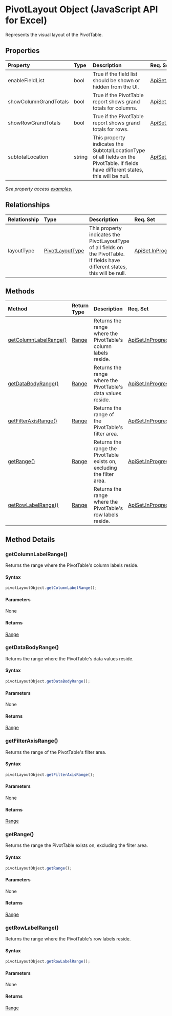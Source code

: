 # PivotLayout Object (JavaScript API for Excel)

Represents the visual layout of the PivotTable.

## Properties

| Property	   | Type	|Description| Req. Set|
|:---------------|:--------|:----------|:----|
|enableFieldList|bool|True if the field list should be shown or hidden from the UI.|[ApiSet.InProgressFeatures.PivotSharedApis](../requirement-sets/excel-api-requirement-sets.md)|
|showColumnGrandTotals|bool|True if the PivotTable report shows grand totals for columns.|[ApiSet.InProgressFeatures.PivotSharedApis](../requirement-sets/excel-api-requirement-sets.md)|
|showRowGrandTotals|bool|True if the PivotTable report shows grand totals for rows.|[ApiSet.InProgressFeatures.PivotSharedApis](../requirement-sets/excel-api-requirement-sets.md)|
|subtotalLocation|string|This property indicates the SubtotalLocationType of all fields on the PivotTable. If fields have different states, this will be null.|[ApiSet.InProgressFeatures.PivotSharedApis](../requirement-sets/excel-api-requirement-sets.md)|

_See property access [examples.](#property-access-examples)_

## Relationships
| Relationship | Type	|Description| Req. Set|
|:---------------|:--------|:----------|:----|
|layoutType|[PivotLayoutType](pivotlayouttype.md)|This property indicates the PivotLayoutType of all fields on the PivotTable. If fields have different states, this will be null.|[ApiSet.InProgressFeatures.PivotSharedApis](../requirement-sets/excel-api-requirement-sets.md)|

## Methods

| Method		   | Return Type	|Description| Req. Set|
|:---------------|:--------|:----------|:----|
|[getColumnLabelRange()](#getcolumnlabelrange)|[Range](range.md)|Returns the range where the PivotTable's column labels reside.|[ApiSet.InProgressFeatures.PivotSharedApis](../requirement-sets/excel-api-requirement-sets.md)|
|[getDataBodyRange()](#getdatabodyrange)|[Range](range.md)|Returns the range where the PivotTable's data values reside.|[ApiSet.InProgressFeatures.PivotSharedApis](../requirement-sets/excel-api-requirement-sets.md)|
|[getFilterAxisRange()](#getfilteraxisrange)|[Range](range.md)|Returns the range of the PivotTable's filter area.|[ApiSet.InProgressFeatures.PivotSharedApis](../requirement-sets/excel-api-requirement-sets.md)|
|[getRange()](#getrange)|[Range](range.md)|Returns the range the PivotTable exists on, excluding the filter area.|[ApiSet.InProgressFeatures.PivotSharedApis](../requirement-sets/excel-api-requirement-sets.md)|
|[getRowLabelRange()](#getrowlabelrange)|[Range](range.md)|Returns the range where the PivotTable's row labels reside.|[ApiSet.InProgressFeatures.PivotSharedApis](../requirement-sets/excel-api-requirement-sets.md)|

## Method Details


### getColumnLabelRange()
Returns the range where the PivotTable's column labels reside.

#### Syntax
```js
pivotLayoutObject.getColumnLabelRange();
```

#### Parameters
None

#### Returns
[Range](range.md)

### getDataBodyRange()
Returns the range where the PivotTable's data values reside.

#### Syntax
```js
pivotLayoutObject.getDataBodyRange();
```

#### Parameters
None

#### Returns
[Range](range.md)

### getFilterAxisRange()
Returns the range of the PivotTable's filter area.

#### Syntax
```js
pivotLayoutObject.getFilterAxisRange();
```

#### Parameters
None

#### Returns
[Range](range.md)

### getRange()
Returns the range the PivotTable exists on, excluding the filter area.

#### Syntax
```js
pivotLayoutObject.getRange();
```

#### Parameters
None

#### Returns
[Range](range.md)

### getRowLabelRange()
Returns the range where the PivotTable's row labels reside.

#### Syntax
```js
pivotLayoutObject.getRowLabelRange();
```

#### Parameters
None

#### Returns
[Range](range.md)
